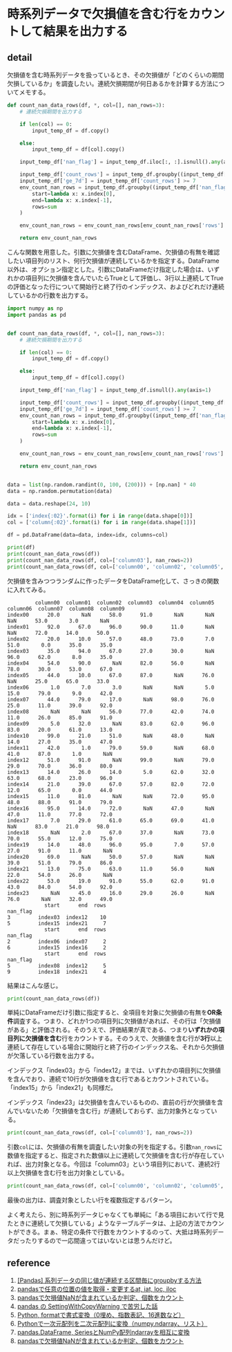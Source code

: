 # 時系列データで欠損値を含む行をカウントして結果を出力する

## detail

欠損値を含む時系列データを扱っているとき、その欠損値が「どのくらいの期間欠損しているか」を調査したい。連続欠損期間が何日あるかを計算する方法についてメモする。

```python
def count_nan_data_rows(df, *, col=[], nan_rows=3):
    # 連続欠損期間を出力する

    if len(col) == 0:
        input_temp_df = df.copy()

    else:
        input_temp_df = df[col].copy()

    input_temp_df['nan_flag'] = input_temp_df.iloc[:, :].isnull().any(axis=1)

    input_temp_df['count_rows'] = input_temp_df.groupby((input_temp_df['nan_flag'] != input_temp_df['nan_flag'].shift()).cumsum())['nan_flag'].transform(sum)
    input_temp_df['ge_7d'] = input_temp_df['count_rows'] >= 7
    env_count_nan_rows = input_temp_df.groupby((input_temp_df['nan_flag'] != input_temp_df['nan_flag'].shift()).cumsum())['nan_flag'].agg(
        start=lambda x: x.index[0],
        end=lambda x: x.index[-1],
        rows=sum
    )

    env_count_nan_rows = env_count_nan_rows[env_count_nan_rows['rows'] >= nan_rows]

    return env_count_nan_rows
```

こんな関数を用意した。引数に欠損値を含むDataFrame、欠損値の有無を確認したい項目列のリスト、何行欠損値が連続しているかを指定する。DataFrame以外は、オプション指定とした。引数にDataFrameだけ指定した場合は、いずれかの項目列に欠損値を含んでいたらTrueとして評価し、3行以上連続してTrueの評価となった行について開始行と終了行のインデックス、およびどれだけ連続しているかの行数を出力する。

```python
import numpy as np
import pandas as pd


def count_nan_data_rows(df, *, col=[], nan_rows=3):
    # 連続欠損期間を出力する

    if len(col) == 0:
        input_temp_df = df.copy()

    else:
        input_temp_df = df[col].copy()

    input_temp_df['nan_flag'] = input_temp_df.isnull().any(axis=1)

    input_temp_df['count_rows'] = input_temp_df.groupby((input_temp_df['nan_flag'] != input_temp_df['nan_flag'].shift()).cumsum())['nan_flag'].transform(sum)
    input_temp_df['ge_7d'] = input_temp_df['count_rows'] >= 7
    env_count_nan_rows = input_temp_df.groupby((input_temp_df['nan_flag'] != input_temp_df['nan_flag'].shift()).cumsum())['nan_flag'].agg(
        start=lambda x: x.index[0],
        end=lambda x: x.index[-1],
        rows=sum
    )

    env_count_nan_rows = env_count_nan_rows[env_count_nan_rows['rows'] >= nan_rows]

    return env_count_nan_rows


data = list(np.random.randint(0, 100, (200))) + [np.nan] * 40
data = np.random.permutation(data)

data = data.reshape(24, 10)

idx = ['index{:02}'.format(i) for i in range(data.shape[0])]
col = ['column{:02}'.format(i) for i in range(data.shape[1])]

df = pd.DataFrame(data=data, index=idx, columns=col)

print(df)
print(count_nan_data_rows(df))
print(count_nan_data_rows(df, col=['column03'], nan_rows=2))
print(count_nan_data_rows(df, col=['column00', 'column02', 'column05', 'column09'], nan_rows=4))

```

欠損値を含みつつランダムに作ったデータをDataFrame化して、さっきの関数に入れてみる。

```console
         column00  column01  column02  column03  column04  column05  column06  column07  column08  column09
index00      20.0       NaN      58.0      91.0       NaN       NaN       NaN      53.0       3.0       NaN
index01      92.0      67.0      96.0      90.0      11.0       NaN       NaN      72.0      14.0      50.0
index02      20.0      10.0      57.0      48.0      73.0       7.0      51.0       0.0      35.0      35.0
index03      35.0      94.0      67.0      27.0      30.0       NaN      96.0      62.0       8.0      35.0
index04      54.0      90.0       NaN      82.0      56.0       NaN      78.0      30.0      53.0      67.0
index05      44.0      10.0      67.0      87.0       NaN      76.0       NaN      25.0      65.0      33.0
index06       1.0       7.0       3.0       NaN       NaN       5.0      15.0      79.0       9.0      42.0
index07      44.0      79.0      17.0       NaN      98.0      76.0      25.0      11.0      39.0      92.0
index08       NaN       NaN      56.0      77.0      42.0      74.0      11.0      26.0      85.0      91.0
index09       5.0      32.0       NaN      83.0      62.0      96.0      83.0      20.0      61.0      13.0
index10      99.0      21.0      51.0       NaN      48.0       NaN      14.0      27.0      35.0      47.0
index11      42.0       1.0      79.0      59.0       NaN      68.0      41.0      87.0       1.0       NaN
index12      51.0      91.0       NaN      99.0       NaN      79.0      29.0      70.0      36.0      80.0
index13      14.0      26.0      14.0       5.0      62.0      32.0      63.0      68.0      23.0      96.0
index14      21.0      39.0      67.0      57.0      82.0      72.0      12.0      65.0       0.0      44.0
index15      11.0      81.0       NaN       NaN      72.0      95.0      48.0      88.0      91.0      79.0
index16      95.0      14.0      72.0       NaN      47.0       NaN      47.0      11.0      77.0      72.0
index17       7.0      29.0      61.0      65.0      69.0      41.0       NaN      83.0      21.0      98.0
index18       NaN       2.0      67.0      37.0       NaN      73.0      70.0      55.0      12.0      75.0
index19      14.0      48.0      96.0      95.0       7.0      57.0      27.0      91.0      11.0       NaN
index20      69.0       NaN      50.0      57.0       NaN       NaN      39.0      51.0      79.0      86.0
index21      13.0      75.0      63.0      11.0      56.0       NaN      22.0      54.0      26.0       NaN
index22      53.0      19.0      91.0      55.0      62.0      91.0      43.0      84.0      54.0      92.0
index23       NaN      45.0      16.0      29.0      26.0       NaN      76.0       NaN      32.0      49.0
            start      end  rows
nan_flag                        
3         index03  index12    10
5         index15  index21     7
            start      end  rows
nan_flag                        
2         index06  index07     2
6         index15  index16     2
            start      end  rows
nan_flag                        
5         index08  index12     5
9         index18  index21     4
```

結果はこんな感じ。

```python
print(count_nan_data_rows(df))
```

単純にDataFrameだけ引数に指定すると、全項目を対象に欠損値の有無を**OR条件**調査する。つまり、どれか1つの項目列に欠損値があれば、その行は「欠損値がある」と評価される。そのうえで、評価結果が真である、つまり**いずれかの項目列に欠損値を含む**行をカウントする。そのうえで、欠損値を含む行が**3行**以上連続して存在している場合に開始行と終了行のインデックス名、それから欠損値が欠落している行数を出力する。

インデックス「index03」から「index12」までは、いずれかの項目列に欠損値を含んでおり、連続で10行が欠損値を含む行であるとカウントされている。「index15」から「index21」も同様だ。

インデックス「index23」は欠損値を含んでいるものの、直前の行が欠損値を含んでいないため「欠損値を含む行」が連続しておらず、出力対象外となっている。

```python
print(count_nan_data_rows(df, col=['column03'], nan_rows=2))
```

引数`col`には、欠損値の有無を調査したい対象の列を指定する。引数`nan_rows`に数値を指定すると、指定された数値以上に連続して欠損値を含む行が存在していれば、出力対象となる。今回は「column03」という項目列において、連続2行以上欠損値を含む行を出力対象としている。

```python
print(count_nan_data_rows(df, col=['column00', 'column02', 'column05', 'column09'], nan_rows=4))
```
最後の出力は、調査対象としたい行を複数指定するパターン。

よく考えたら、別に時系列データじゃなくても単純に「ある項目において行で見たときに連続して欠損している」ようなテーブルデータは、上記の方法でカウントができる。まぁ、特定の条件で行数をカウントするのって、大抵は時系列データだったりするので一応間違ってはいないとは思うんだけど。

## reference

1. [[Pandas] 系列データの同じ値が連続する区間毎にgroupbyする方法](http://ynomura.dip.jp/archives/2020/08/pandas-groupby.html)
2. [pandasで任意の位置の値を取得・変更するat, iat, loc, iloc](https://note.nkmk.me/python-pandas-at-iat-loc-iloc/)
3. [pandasで欠損値NaNが含まれているか判定、個数をカウント](https://note.nkmk.me/python-pandas-nan-judge-count/)
4. [pandas の SettingWithCopyWarning で苦労した話](https://qiita.com/HEM_SP/items/56cd62a1c000d342bd70)
5. [Python, formatで書式変換（0埋め、指数表記、16進数など）](https://note.nkmk.me/python-format-zero-hex/)
6. [Pythonで一次元配列を二次元配列に変換（numpy.ndarray、リスト）](https://note.nkmk.me/python-list-ndarray-1d-to-2d/)
7. [pandas.DataFrame, SeriesとNumPy配列ndarrayを相互に変換](https://note.nkmk.me/python-pandas-numpy-conversion/)
8. [pandasで欠損値NaNが含まれているか判定、個数をカウント](https://note.nkmk.me/python-pandas-nan-judge-count/)


